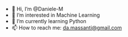 - 👋 Hi, I’m @Daniele-M
- 👀 I’m interested in Machine Learning
- 🌱 I’m currently learning Python
- 📫 How to reach me: da.massanti@gmail.com

<!---
Daniele-M/Daniele-M is a ✨ special ✨ repository because its `README.md` (this file) appears on your GitHub profile.
You can click the Preview link to take a look at your changes.
--->
